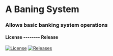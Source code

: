 # A Baning System

### Allows basic banking system operations

#### License -------- Release

[![License](https://img.shields.io/github/license/rowenpeebles/banking-system.svg?style=flat-square)](https://github.com/rowenpeebles/banking-system/blob/master/LICENSE)
[![Releases](https://img.shields.io/github/release/rowenpeebles/banking-system/all.svg?style=flat-square)](https://github.com/rowenpeebles/banking-system/releases)
